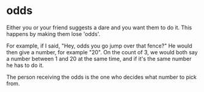 # odds

Either you or your friend suggests a dare and you want them to do it.  This happens by making them lose 'odds'.

For example, if I said, "Hey, odds you go jump over that fence?" He would then give a number, for example "20". On the count of 3, we would both say a number between 1 and 20 at the same time, and if it's the same number he has to do it.

The person receiving the odds is the one who decides what number to pick from.